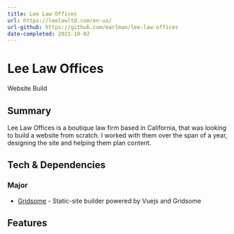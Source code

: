 ```yaml
---
title: Lee Law Offices
url: https://leelawltd.com/en-us/
url-github: https://github.com/earlman/lee-law-offices
date-completed: 2021-10-02
---
```


# Lee Law Offices
Website Build

## Summary

Lee Law Offices is a boutique law firm based in California, that was looking to build a website from scratch. I worked with them over the span of a year, designing the site and helping them plan content.

## Tech & Dependencies
### Major
- [Gridsome](https://gridsome.org/) - Static-site builder powered by Vuejs and Gridsome

### 

## Features
